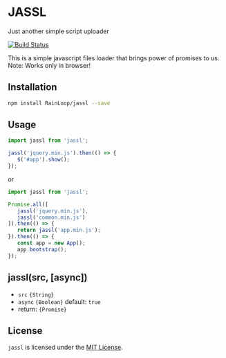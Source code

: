 # JASSL

Just another simple script uploader

 [![Build Status](https://travis-ci.org/RainLoop/jassl.svg?branch=master)](https://travis-ci.org/RainLoop/jassl)

This is a simple javascript files loader that brings power of promises to us.
Note: Works only in browser!

## Installation

``` sh
npm install RainLoop/jassl --save
```

## Usage

```js
import jassl from 'jassl';

jassl('jquery.min.js').then(() => {
   $('#app').show();
});
```

or

```js
import jassl from 'jassl';

Promise.all([
   jassl('jquery.min.js'),
   jassl('common.min.js')
]).then(() => {
   return jassl('app.min.js');
}).then(() => {
   const app = new App();
   app.bootstrap();
});
```

## jassl(src, [async])

* `src` `{String}`
* `async` `{Boolean}` default: `true`
* return: `{Promise}`

## License

`jassl` is licensed under the [MIT License][mit-license-url].

[mit-license-url]: http://opensource.org/licenses/MIT
